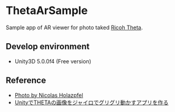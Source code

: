 # ThetaArSample

Sample app of AR viewer for photo taked [Ricoh Theta](https://theta360.com/en/).

## Develop environment

* Unity3D 5.0.0f4 (Free version)

## Reference

* [Photo by Nicolas Holazpfel](https://www.flickr.com/photos/nicolas-holzapfel/14366020017/in/pool-ricohtheta)
* [UnityでTHETAの画像をジャイロでグリグリ動かすアプリを作る](http://www.naturalsoftware.jp/blog/8872)
